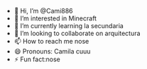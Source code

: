 - 👋 Hi, I’m @Cami886
- 👀 I’m interested in Minecraft 
- 🌱 I’m currently learning la secundaria 
- 💞️ I’m looking to collaborate on arquitectura 
- 📫 How to reach me nose
- 😄 Pronouns: Camila cuuu
- ⚡ Fun fact:nose

<!---
Cami886/Cami886 is a ✨ special ✨ repository because its `README.md` (this file) appears on your GitHub profile.
You can click the Preview link to take a look at your changes.
--->
